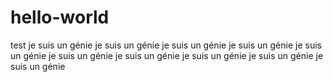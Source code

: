 # hello-world
test
je suis un génie je suis un génie je suis un génie je suis un génie je suis un génie je suis un génie je suis un génie je suis un génie je suis un génie je suis un génie 
